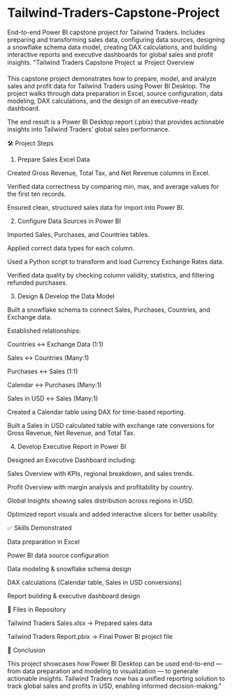 # Tailwind-Traders-Capstone-Project
End-to-end Power BI capstone project for Tailwind Traders. Includes preparing and transforming sales data, configuring data sources, designing a snowflake schema data model, creating DAX calculations, and building interactive reports and executive dashboards for global sales and profit insights.
"Tailwind Traders Capstone Project
📊 Project Overview

This capstone project demonstrates how to prepare, model, and analyze sales and profit data for Tailwind Traders using Power BI Desktop. The project walks through data preparation in Excel, source configuration, data modeling, DAX calculations, and the design of an executive-ready dashboard.

The end result is a Power BI Desktop report (.pbix) that provides actionable insights into Tailwind Traders’ global sales performance.

🛠️ Project Steps
1. Prepare Sales Excel Data

Created Gross Revenue, Total Tax, and Net Revenue columns in Excel.

Verified data correctness by comparing min, max, and average values for the first ten records.

Ensured clean, structured sales data for import into Power BI.

2. Configure Data Sources in Power BI

Imported Sales, Purchases, and Countries tables.

Applied correct data types for each column.

Used a Python script to transform and load Currency Exchange Rates data.

Verified data quality by checking column validity, statistics, and filtering refunded purchases.

3. Design & Develop the Data Model

Built a snowflake schema to connect Sales, Purchases, Countries, and Exchange data.

Established relationships:

Countries ↔ Exchange Data (1:1)

Sales ↔ Countries (Many:1)

Purchases ↔ Sales (1:1)

Calendar ↔ Purchases (Many:1)

Sales in USD ↔ Sales (Many:1)

Created a Calendar table using DAX for time-based reporting.

Built a Sales in USD calculated table with exchange rate conversions for Gross Revenue, Net Revenue, and Total Tax.

4. Develop Executive Report in Power BI

Designed an Executive Dashboard including:

Sales Overview with KPIs, regional breakdown, and sales trends.

Profit Overview with margin analysis and profitability by country.

Global Insights showing sales distribution across regions in USD.

Optimized report visuals and added interactive slicers for better usability.

✅ Skills Demonstrated

Data preparation in Excel

Power BI data source configuration

Data modeling & snowflake schema design

DAX calculations (Calendar table, Sales in USD conversions)

Report building & executive dashboard design

📂 Files in Repository

Tailwind Traders Sales.xlsx → Prepared sales data

Tailwind Traders Report.pbix → Final Power BI project file

🚀 Conclusion

This project showcases how Power BI Desktop can be used end-to-end — from data preparation and modeling to visualization — to generate actionable insights. Tailwind Traders now has a unified reporting solution to track global sales and profits in USD, enabling informed decision-making."
